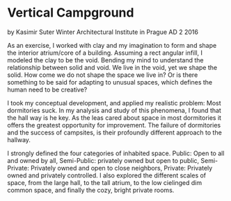 # Vertical Campground

by Kasimir Suter Winter
Architectural Institute in Prague
AD 2
2016


As an exercise, I worked with clay and my imagination to form and shape the interior atrium/core of a building. Assuming a rect angular infill, I modeled the clay to be the void. Bending my mind to understand the relationship between solid and void. We live in the void, yet we shape the solid. How come we do not shape the space we live in? Or is there something to be said for adapting to unusual spaces, which defines the human need to be creative?

I took my conceptual development, and applied my realistic problem: Most dormitories suck. In my analysis and study of this phenomena, I found that the hall way is he key. As the leas cared about space in most dormitories it offers the greatest opportunity for improvement. The failure of dormitories and the success of campsites, is their profoundly different approach to the hallway. 

I strongly defined the four categories of inhabited space. Public: Open to all and owned by all, Semi-Public: privately owned but open to public, Semi-Private: Privately owned and open to close neighbors, Private:
Privately owned and privately controlled. I also explored the different scales of space, from the large hall, to the tall atrium, to the low cielinged dim common space, and finally the cozy, bright private rooms.  
